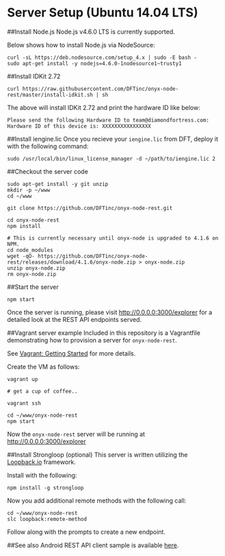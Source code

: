 # Server Setup (Ubuntu 14.04 LTS)

##Install Node.js
Node.js v4.6.0 LTS is currently supported.

Below shows how to install Node.js via NodeSource:
```
curl -sL https://deb.nodesource.com/setup_4.x | sudo -E bash -
sudo apt-get install -y nodejs=4.6.0-1nodesource1~trusty1
```

##Install IDKit 2.72
```
curl https://raw.githubusercontent.com/DFTinc/onyx-node-rest/master/install-idkit.sh | sh
```

The above will install IDKit 2.72 and print the hardware ID like below:
```
Please send the following Hardware ID to team@diamondfortress.com:
Hardware ID of this device is: XXXXXXXXXXXXXXXX
```

##Install iengine.lic
Once you recieve your `iengine.lic` from DFT, deploy it with the following command:
```
sudo /usr/local/bin/linux_license_manager -d ~/path/to/iengine.lic 2
```

##Checkout the server code
```
sudo apt-get install -y git unzip
mkdir -p ~/www
cd ~/www

git clone https://github.com/DFTinc/onyx-node-rest.git

cd onyx-node-rest
npm install

# This is currently necessary until onyx-node is upgraded to 4.1.6 on NPM.
cd node_modules
wget -qO- https://github.com/DFTinc/onyx-node-rest/releases/download/4.1.6/onyx-node.zip > onyx-node.zip
unzip onyx-node.zip
rm onyx-node.zip
```

##Start the server
```
npm start
```

Once the server is running, please visit http://0.0.0.0:3000/explorer for
a detailed look at the REST API endpoints served.

##Vagrant server example
Included in this repository is a Vagrantfile demonstrating how to provision a server for `onyx-node-rest`.

See [Vagrant: Getting Started](https://www.vagrantup.com/docs/getting-started/) for more details.

Create the VM as follows:
```
vagrant up

# get a cup of coffee..

vagrant ssh

cd ~/www/onyx-node-rest
npm start
```

Now the `onyx-node-rest` server will be running at http://0.0.0.0:3000/explorer

##Install Strongloop (optional)
This server is written utilizing the [Loopback.io](https://loopback.io/) framework.

Install with the following:
```
npm install -g strongloop
```

Now you add additional remote methods with the following call:
```
cd ~/www/onyx-node-rest
slc loopback:remote-method
```

Follow along with the prompts to create a new endpoint.

##See also
Android REST API client sample is available [here](https://github.com/DFTinc/onyx-demo-rest-client).
